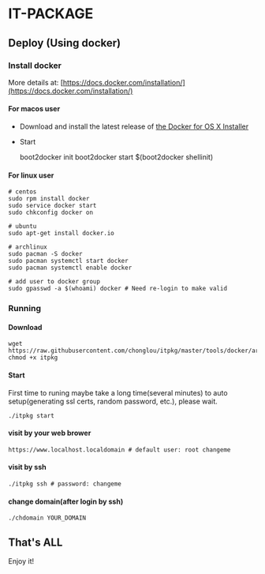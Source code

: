 IT-PACKAGE
======================

## Deploy (Using docker)

### Install docker

More details at: [https://docs.docker.com/installation/](https://docs.docker.com/installation/)

#### For macos user
 * Download and install the latest release of [the Docker for OS X Installer](https://github.com/boot2docker/osx-installer/releases/latest)
 * Start


    boot2docker init
    boot2docker start
    $(boot2docker shellinit)

#### For linux user

    # centos
    sudo rpm install docker
    sudo service docker start
    sudo chkconfig docker on

    # ubuntu
    sudo apt-get install docker.io

    # archlinux
    sudo pacman -S docker
    sudo pacman systemctl start docker
    sudo pacman systemctl enable docker

    # add user to docker group
    sudo gpasswd -a $(whoami) docker # Need re-login to make valid

### Running

#### Download
    wget https://raw.githubusercontent.com/chonglou/itpkg/master/tools/docker/arch/itpkg
    chmod +x itpkg

#### Start
First time to runing maybe take a long time(several minutes) to auto setup(generating ssl certs, random password, etc.), please wait.


    ./itpkg start

#### visit by your web brower

    https://www.localhost.localdomain # default user: root changeme

#### visit by ssh

    ./itpkg ssh # password: changeme

#### change domain(after login by ssh)
    ./chdomain YOUR_DOMAIN
    

## That's ALL
Enjoy it!

